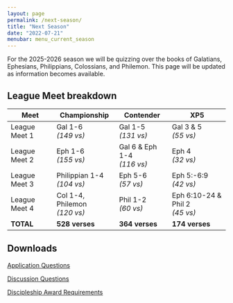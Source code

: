 ```yaml
---
layout: page
permalink: /next-season/
title: "Next Season"
date: "2022-07-21"
menubar: menu_current_season
---
```


For the 2025-2026 season we will be quizzing over the books of Galatians, Ephesians, Philippians, Colossians, and Philemon. This page will be updated as information becomes available.

## League Meet breakdown

| **Meet**      | **Championship**                 | **Contender**                  | **XP5**                            |
| ------------- | -------------------------------- | ------------------------------ | ---------------------------------- |
| League Meet 1 | Gal 1-6<br/>_(149 vs)_           | Gal 1-5<br/>_(131 vs)_         | Gal 3 & 5<br/>_(55 vs)_            |
| League Meet 2 | Eph 1-6<br/>_(155 vs)_           | Gal 6 & Eph 1-4<br/>_(116 vs)_ | Eph 4<br/>_(32 vs)_                |
| League Meet 3 | Philippian 1-4<br/>_(104 vs)_    | Eph 5-6<br/>_(57 vs)_          | Eph 5:-6:9<br/>_(42 vs)_           |
| League Meet 4 | Col 1-4, Philemon<br/>_(120 vs)_ | Phil 1-2<br/>_(60 vs)_         | Eph 6:10-24 & Phil 2<br/>_(45 vs)_ |
| **TOTAL**     | **528 verses**                   | **364 verses**                 | **174 verses**                     |

## Downloads

<a href="{% link assets/2026/GEPCP_Application_Questions.doc %}" class="button is-primary">Application Questions</a>

<a href="{% link assets/2026/GEPCP-Discussion-Questions-Final.pdf %}" class="button is-primary">Discussion Questions</a>

<a href="{% link assets/2026/GEPCP_Discipleship_Award_Requirements.doc %}" class="button is-primary">Discipleship Award Requirements</a>
